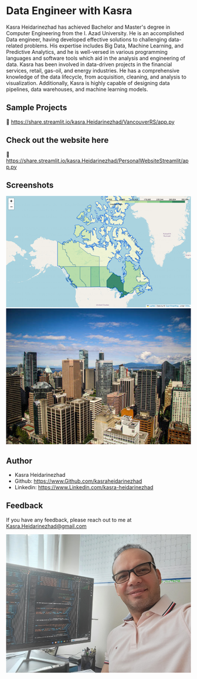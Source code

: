 # Data Engineer with Kasra

Kasra Heidarinezhad has achieved Bachelor and Master's degree in Computer Engineering from the I. Azad University. He is an accomplished Data engineer, having developed effective solutions to challenging data-related problems. His expertise includes Big Data, Machine Learning, and Predictive Analytics, and he is well-versed in various programming languages and software tools which aid in the analysis and engineering of data. Kasra has been involved in data-driven projects in the financial services, retail, gas-oil, and energy industries. He has a comprehensive knowledge of the data lifecycle, from acquisition, cleaning, and analysis to visualization. Additionally, Kasra is highly capable of designing data pipelines, data warehouses, and machine learning models.

## Sample Projects
📢 https://share.streamlit.io/kasra.Heidarinezhad/VancouverRS/app.py

## Check out the website here
📢 https://share.streamlit.io/kasra.Heidarinezhad/PersonalWebsiteStreamlit/app.py

## Screenshots
![Screenshots](/images/CanadaPG.png?raw=true)
![Screenshots](/images/VancouverRS.png?raw=true)

## Author
* Kasra Heidarinezhad
* Github: https://www.Github.com/kasraheidarinezhad
* Linkedin: https://www.Linkedin.com/kasra-heidarinezhad


## Feedback
If you have any feedback, please reach out to me at Kasra.Heidarinezhad@gmail.com

![Logo](/images/me.jpg)
